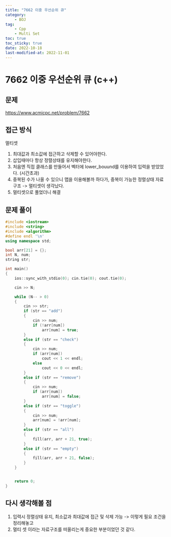 ```yaml
---
title: "7662 이중 우선순위 큐"
category:
    - BOJ
tag:
    - Cpp
    - Multi Set
toc: true
toc_sticky: true
date: 2022-10-18
last-modified-at: 2022-11-01
---
```


# 7662 이중 우선순위 큐 (c++)

## 문제
https://www.acmicpc.net/problem/7662

## 접근 방식
멀티셋
1. 최대값과 최소값에 접근하고 삭제할 수 있어야한다.
2. 삽입때마다 항상 정렬상태를 유지해야한다.
3. 처음엔 직접 클래스를 만들어서 벡터에 lower_bouund를 이용하여 입력을 받았었다. (시간초과)
4. 중복된 수가 나올 수 있으니 맵을 이용해볼까 하다가, 중복이 가능한 정렬상태 자료구조 -> 멀티셋이 생각났다.
5. 멀티셋으로 풀었더니 해결


## 문제 풀이
```c++
#include <iostream>
#include <string>
#include <algorithm>
#define endl '\n'
using namespace std;

bool arr[21] = {};
int N, num;
string str;

int main()
{
    ios::sync_with_stdio(0); cin.tie(0); cout.tie(0);

    cin >> N;

    while (N-- > 0)
    {
        cin >> str;
        if (str == "add")
        {
            cin >> num;
            if (!arr[num])
                arr[num] = true;
        }
        else if (str == "check")
        {
            cin >> num;
            if (arr[num])
                cout << 1 << endl;
            else
                cout << 0 << endl;
        }
        else if (str == "remove")
        {
            cin >> num;
            if (arr[num])
                arr[num] = false;
        }
        else if (str == "toggle")
        {
            cin >> num;
            arr[num] = !arr[num];
        }
        else if (str == "all")
        {
            fill(arr, arr + 21, true);
        }
        else if (str == "empty")
        {
            fill(arr, arr + 21, false);
        }
    }


    return 0;
}
```

## 다시 생각해볼 점
1. 입력시 정렬상태 유지, 최소값과 최대값에 접근 및 삭제 가능 -> 이렇게 필요 조건을 정리해놓고
2. 멀티 셋 이라는 자료구조를 떠올리는게 중요한 부분이었던 것 같다.